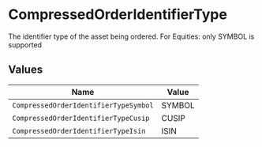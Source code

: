 # CompressedOrderIdentifierType

The identifier type of the asset being ordered. For Equities: only SYMBOL is supported


## Values

| Name                                  | Value                                 |
| ------------------------------------- | ------------------------------------- |
| `CompressedOrderIdentifierTypeSymbol` | SYMBOL                                |
| `CompressedOrderIdentifierTypeCusip`  | CUSIP                                 |
| `CompressedOrderIdentifierTypeIsin`   | ISIN                                  |